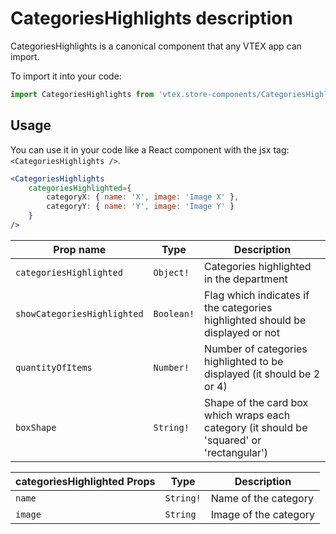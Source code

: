 # CategoriesHighlights description
CategoriesHighlights is a canonical component that any VTEX app can import.

To import it into your code: 
```js
import CategoriesHighlights from 'vtex.store-components/CategoriesHighlights'
```

## Usage
You can use it in your code like a React component with the jsx tag: `<CategoriesHighlights />`. 
```jsx
<CategoriesHighlights
    categoriesHighlighted={ 
        categoryX: { name: 'X', image: 'Image X' }, 
        categoryY: { name: 'Y', image: 'Image Y' } 
    } 
/>
```

| Prop name                           | Type       | Description                                                                               |
| ----------------------------------- | ---------- | ----------------------------------------------------------------------------------------- |
| `categoriesHighlighted`             | `Object!`  | Categories highlighted in the department                                                  |
| `showCategoriesHighlighted`         | `Boolean!` | Flag which indicates if the categories highlighted should be displayed or not             |
| `quantityOfItems`                   | `Number!`  | Number of categories highlighted to be displayed (it should be 2 or 4)                    |
| `boxShape`                          | `String!`  | Shape of the card box which wraps each category (it should be 'squared' or 'rectangular') |                               

| categoriesHighlighted Props         | Type       | Description                                                                               |
| ----------------------------------- | ---------- | ----------------------------------------------------------------------------------------- |
| `name`                              | `String!`  | Name of the category                                                                      |
| `image`                             | `String`   | Image of the category                                                                     |


